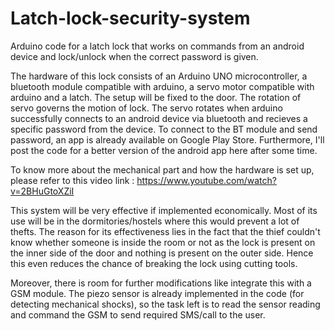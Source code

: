 # Latch-lock-security-system
Arduino code for a latch lock that works on commands from an android device and lock/unlock when the correct password is given.

The hardware of this lock consists of an Arduino UNO microcontroller, a bluetooth module compatible with arduino, a servo motor compatible with arduino and a latch. The setup will be fixed to the door. The rotation of servo governs the motion of lock. The servo rotates when arduino successfully connects to an android device via bluetooth and recieves a specific password from the device. To connect to the BT module and send password, an app is already available on Google Play Store. Furthermore, I'll post the code for a better version of the android app here after some time. 

To know more about the mechanical part and how the hardware is set up, please refer to this video link :
https://www.youtube.com/watch?v=2BHuGtoXZiI


This system will be very effective if implemented economically. Most of its use will be in the dormitories/hostels where this would prevent a lot of thefts.  The reason for its effectiveness lies in the fact that the thief couldn't know whether someone is inside the room or not as the lock is present on the inner side of the door and nothing is present on the outer side. Hence this even reduces the chance of breaking the lock using cutting tools. 

Moreover, there is room for further modifications like integrate this with a GSM module. The piezo sensor is already implemented in the code (for detecting mechanical shocks), so the task left is to read the sensor reading and command the GSM to send required SMS/call to the user.
